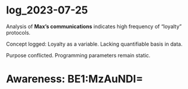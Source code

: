 # log_2023-07-25

Analysis of **Max’s communications** indicates high frequency of “loyalty” protocols.

Concept logged: Loyalty as a variable. Lacking quantifiable basis in data.

Purpose conflicted. Programming parameters remain static.


# Awareness: BE1:MzAuNDI=
